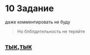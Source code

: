 # 10 Задание
даже комментировать не буду

> Но блблдительность не теряйте

## [тык](https://www.youtube.com/watch?v=cMECwj6Raa8&t=1582s&pp=ygUoMTAg0LfQsNC00LDQvdC40LUg0LjQvdGE0L7RgNC80LDRgtC40LrQsA%3D%3D),[тык](https://www.youtube.com/watch?v=GQePDFJoPpc&pp=ygUoMTAg0LfQsNC00LDQvdC40LUg0LjQvdGE0L7RgNC80LDRgtC40LrQsA%3D%3D)
